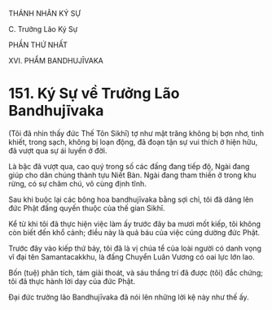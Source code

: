 THÁNH NHÂN KÝ SỰ

C. Trưởng Lão Ký Sự

PHẦN THỨ NHẤT

XVI. PHẨM BANDHUJĪVAKA

# 151. Ký Sự về Trưởng Lão Bandhujīvaka

(Tôi đã nhìn thấy đức Thế Tôn Sikhī) tợ như mặt trăng không bị bợn nhơ, tinh khiết, trong sạch, không bị loạn động, đã đoạn tận sự vui thích ở hiện hữu, đã vượt qua sự ái luyến ở đời.

Là bậc đã vượt qua, cao quý trong số các đấng đang tiếp độ, Ngài đang giúp cho dân chúng thành tựu Niết Bàn. Ngài đang tham thiền ở trong khu rừng, có sự chăm chú, vô cùng định tĩnh.

Sau khi buộc lại các bông hoa bandhujīvaka bằng sợi chỉ, tôi đã dâng lên đức Phật đấng quyến thuộc của thế gian Sikhī.

Kể từ khi tôi đã thực hiện việc làm ấy trước đây ba mươi mốt kiếp, tôi không còn biết đến khổ cảnh; điều này là quả báu của việc cúng dường đức Phật.

Trước đây vào kiếp thứ bảy, tôi đã là vị chúa tể của loài người có danh vọng vĩ đại tên Samantacakkhu, là đấng Chuyển Luân Vương có oai lực lớn lao.

Bốn (tuệ) phân tích, tám giải thoát, và sáu thắng trí đã được (tôi) đắc chứng; tôi đã thực hành lời dạy của đức Phật.

Đại đức trưởng lão Bandhujīvaka đã nói lên những lời kệ này như thế ấy.
